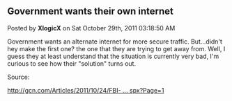 ## Government wants their own internet
Posted by **XlogicX** on Sat October 29th, 2011 03:18:50 AM

Government wants an alternate internet for more secure traffic. But...didn't hey make the first one? the one that they are trying to get away from. Well, I guess they at least understand that the situation is currently very bad, I'm curious to see how their &quot;solution&quot; turns out.

Source:
<!-- m --><a class="postlink" href="http://gcn.com/Articles/2011/10/24/FBI-official-alternate-Internet.aspx?Page=1">http://gcn.com/Articles/2011/10/24/FBI- ... spx?Page=1</a><!-- m -->
